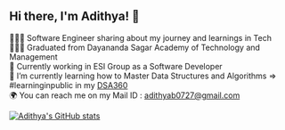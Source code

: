 ## Hi there, I'm Adithya! 👋

👨🏻‍💻 Software Engineer sharing about my journey and learnings in Tech <br/>
👨🏻‍🎓 Graduated from Dayananda Sagar Academy of Technology and Management <br/>
💼 Currently working in ESI Group as a Software Developer <br/> 
🧠 I’m currently learning how to Master Data Structures and Algorithms => #learninginpublic in my [DSA360](https://github.com/adithya0727/DSA360/) <br/>
🌍 You can reach me on my Mail ID : adithyab0727@gmail.com <br/>


[![Adithya's GitHub stats](https://github-readme-stats.vercel.app/api?username=adithya0727)](https://github.com/anuraghazra/github-readme-stats)
